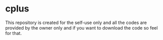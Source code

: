 # cplus

This repository is created for the self-use only and all the codes are provided by the owner only and if you want to download 
the code so feel for that.
